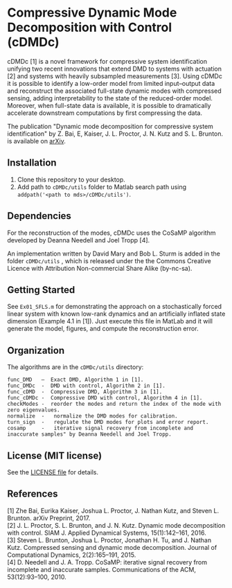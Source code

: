 # Compressive Dynamic Mode Decomposition with Control (cDMDc)
cDMDc [1] is a novel framework for compressive system identification unifying two recent innovations that extend DMD to systems with actuation [2] and systems with heavily subsampled measurements [3]. Using cDMDc it is possible to identify a low-order model from limited input–output data and reconstruct the associated full-state dynamic modes with compressed sensing, adding interpretability to the state of the reduced-order model. Moreover, when full-state data is available, it is possible to dramatically accelerate downstream computations by first compressing the data. 

The publication "Dynamic mode decomposition for compressive system identification"
by Z. Bai, E, Kaiser, J. L. Proctor, J. N. Kutz and S. L. Brunton. is available on [arXiv](https://arxiv.org/abs/1710.07737).

## Installation

1. Clone this repository to your desktop.
2. Add path to `cDMDc/utils` folder to Matlab search path using `addpath('<path to mds>/cDMDc/utils')`.

## Dependencies
For the reconstruction of the modes, cDMDc uses the CoSaMP algorithm developed by Deanna Needell and Joel Tropp [4].

An implementation written by David Mary and Bob L. Sturm is added in the folder `cDMDc/utils` , which is released under the the Commons Creative Licence with Attribution Non-commercial Share Alike (by-nc-sa).


## Getting Started

See `Ex01_SFLS.m` for demonstrating the approach on a stochastically forced linear system with known low-rank dynamics and an artificially inflated state dimension (Example 4.1 in [1]). Just execute this file in MatLab and it will generate the model, figures, and compute the reconstruction error.

## Organization

The algorithms are in the `cDMDc/utils` directory:
	
	func_DMD   —  Exact DMD, Algorithm 1 in [1].
	func_DMDc  -  DMD with control, Algorithm 2 in [1].
	func_cDMD  -  Compressive DMD, Algorithm 3 in [1].	
	func_cDMDc -  Compressive DMD with control, Algorithm 4 in [1].
	checkModes -  reorder the modes and return the index of the mode with zero eigenvalues.
	normalize  -   normalize the DMD modes for calibration.
	turn_sign  -   regulate the DMD modes for plots and error report.
	cosamp 	   -   iterative signal recovery from incomplete and inaccurate samples" by Deanna Needell and Joel Tropp.
    
## License (MIT license)

See the [LICENSE file](LICENSE) for details.

## References

[1] Zhe Bai, Eurika Kaiser, Joshua L. Proctor, J. Nathan Kutz, and Steven L. Brunton. arXiv Preprint, 2017.<br />
[2] J. L. Proctor, S. L. Brunton, and J. N. Kutz. Dynamic mode decomposition with control. SIAM J. Applied Dynamical Systems, 15(1):142–161, 2016.<br />
[3] Steven L. Brunton, Joshua L. Proctor, Jonathan H. Tu, and J. Nathan Kutz. Compressed sensing and dynamic mode decomposition. Journal of Computational Dynamics, 2(2):165–191, 2015.<br />
[4] D. Needell and J. A. Tropp. CoSaMP: iterative signal recovery from incomplete and inaccurate samples. Communications of the ACM, 53(12):93–100, 2010.
